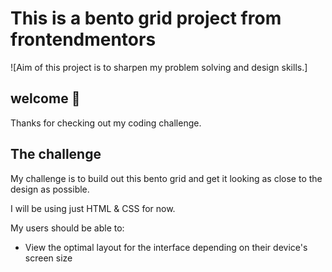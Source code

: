 # This is a bento grid project from frontendmentors
![Aim of this project is to sharpen my problem solving and design skills.]

## welcome 👋
Thanks for checking out my coding challenge.

## The challenge

My challenge is to build out this bento grid and get it looking as close to the design as possible.

I will be using just HTML & CSS for now.

My users should be able to: 

- View the optimal layout for the interface depending on their device's screen size